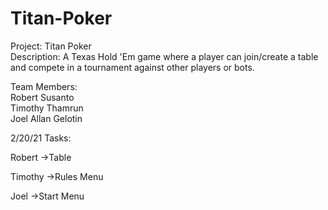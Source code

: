# Titan-Poker

Project: Titan Poker  
Description: A Texas Hold 'Em game where a player can join/create a table and compete in a tournament against other players or bots.  

Team Members:  
Robert Susanto  
Timothy Thamrun  
Joel Allan Gelotin  

2/20/21 Tasks:

Robert ->Table

Timothy ->Rules Menu

Joel ->Start Menu


